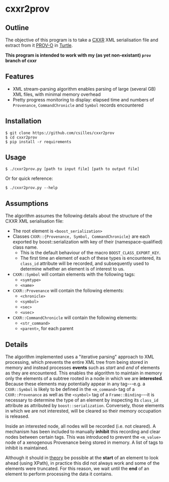 # cxxr2prov

## Outline

The objective of this program is to take a
[CXXR](https://github.com/cxxr-devel/cxxr) XML serialisation file and extract
from it [PROV-O](http://www.w3.org/TR/prov-o/) in
[Turtle](http://www.w3.org/TeamSubmission/turtle/).

**This program is intended to work with my (as yet non-existant) `prov` branch
of cxxr**

## Features
* XML stream-parsing algorithm enables parsing of large (several GB) XML files,
  with minimal memory overhead
* Pretty progress monitoring to display: elapsed time and numbers of
  `Provenance`, `CommandChronicle` and `Symbol` records encountered

## Installation
    $ git clone https://github.com/csilles/cxxr2prov
    $ cd cxxr2prov
    $ pip install -r requirements

## Usage
    $ ./cxxr2prov.py [path to input file] [path to output file]
Or for quick reference:

    $ ./cxxr2prov.py --help

## Assumptions
The algorithm assumes the following details about the structure of the CXXR XML
serialisation file:

* The root element is `<boost_serialization>`
* Classes `CXXR::{Provenance, Symbol, CommandChronicle}` are each exported by
  boost::serialization with key of their (namespace-qualified) class name.
    * This is the default behaviour of the macro `BOOST_CLASS_EXPORT_KEY`.
    * The first time an element of each of these types is encountered, its
      `class_id` attribute will be recorded, and subsequently used to determine
      whether an element is of interest to us.
* `CXXR::Symbol` will contain elements with the following tags:
    * `<symtype>`
    * `<name>`
* `CXXR::Provenance` will contain the following elements:
    * `<chronicle>`
    * `<symbol>`
    * `<sec>`
    * `<usec>`
* `CXXR::CommandChronicle` will contain the following elements:
    * `<str_command>`
    * `<parent>`, for each parent

## Details
The algorithm implemented uses a "iterative parsing" approach to XML
processing, which prevents the entire XML tree from being stored in memory and
instead processes **events** such as *start* and *end* of elements as they are
encountered. This enables the algorithm to maintain in memory only the elements
of a subtree rooted in a node in which we are **interested**. Because these
elements may potentially appear in any tag---e.g. a `CXXR::Symbol` is likely to
be defined in the `<m_command>` tag of a `CXXR::Provenance` as well as the
`<symbol>` tag of a `Frame::Binding`---it is necessary to determine the type of
an element by inspecting its `class_id` attribute as attributed by
`boost::serialization`.  Conversely, those elements in which we are not
interested, will be cleared so their memory occupation is released.

Inside an interested node, all nodes will be recorded (i.e. not cleared). A
mechanism has been included to manually **inhibit** this recording and clear
nodes between certain tags. This was introduced to prevent the `<m_value>` node
of a xenogenous Provenance being stored in memory. A list of tags to inhibit is
maintained.

Although it should in
[theory](http://www.ibm.com/developerworks/xml/library/x-hiperfparse/) be
possible at the **start** of an element to
look ahead (using XPath), in practice this did not always work and some of the
elements were truncated. For this reason, we wait until the **end** of an
element to perform processing the data it contains.
